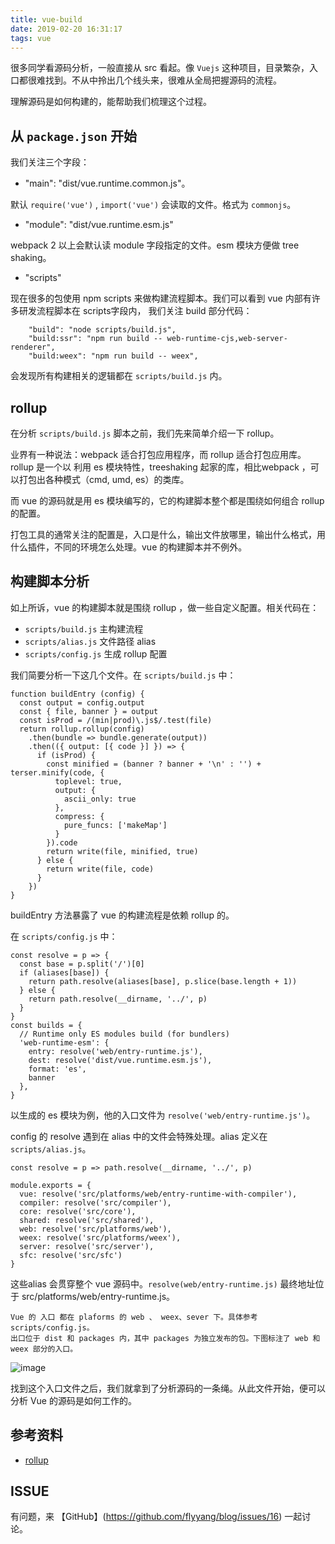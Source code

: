 ```yaml
---
title: vue-build
date: 2019-02-20 16:31:17
tags: vue
---
```

很多同学看源码分析，一般直接从 src 看起。像 `Vuejs` 这种项目，目录繁杂，入口都很难找到。不从中拎出几个线头来，很难从全局把握源码的流程。

理解源码是如何构建的，能帮助我们梳理这个过程。

<!-- more -->

## 从 `package.json` 开始

我们关注三个字段：

* "main": "dist/vue.runtime.common.js"。

默认 `require('vue')` , `import('vue')` 会读取的文件。格式为 `commonjs`。

* "module": "dist/vue.runtime.esm.js"

webpack 2 以上会默认读 module 字段指定的文件。esm 模块方便做 tree shaking。

* "scripts"

现在很多的包使用 npm scripts 来做构建流程脚本。我们可以看到 vue 内部有许多研发流程脚本在 scripts字段内， 我们关注 build 部分代码：

```
    "build": "node scripts/build.js",
    "build:ssr": "npm run build -- web-runtime-cjs,web-server-renderer",
    "build:weex": "npm run build -- weex",
```

会发现所有构建相关的逻辑都在 `scripts/build.js`  内。

##  rollup

在分析 `scripts/build.js` 脚本之前，我们先来简单介绍一下 rollup。

业界有一种说法：webpack 适合打包应用程序，而 rollup 适合打包应用库。rollup 是一个以 利用 es 模块特性，treeshaking 起家的库，相比webpack ，可以打包出各种模式（cmd, umd, es）的类库。

而 vue 的源码就是用 es 模块编写的，它的构建脚本整个都是围绕如何组合 rollup 的配置。

打包工具的通常关注的配置是，入口是什么，输出文件放哪里，输出什么格式，用什么插件，不同的环境怎么处理。vue 的构建脚本并不例外。

## 构建脚本分析

如上所诉，vue 的构建脚本就是围绕 rollup ，做一些自定义配置。相关代码在：

* `scripts/build.js` 主构建流程
* `scripts/alias.js`  文件路径 alias
*  `scripts/config.js` 生成 rollup 配置

我们简要分析一下这几个文件。在 `scripts/build.js` 中：

```
function buildEntry (config) {
  const output = config.output
  const { file, banner } = output
  const isProd = /(min|prod)\.js$/.test(file)
  return rollup.rollup(config)
    .then(bundle => bundle.generate(output))
    .then(({ output: [{ code }] }) => {
      if (isProd) {
        const minified = (banner ? banner + '\n' : '') + terser.minify(code, {
          toplevel: true,
          output: {
            ascii_only: true
          },
          compress: {
            pure_funcs: ['makeMap']
          }
        }).code
        return write(file, minified, true)
      } else {
        return write(file, code)
      }
    })
}
```
buildEntry 方法暴露了 vue 的构建流程是依赖 rollup 的。

在 `scripts/config.js` 中：

```
const resolve = p => {
  const base = p.split('/')[0]
  if (aliases[base]) {
    return path.resolve(aliases[base], p.slice(base.length + 1))
  } else {
    return path.resolve(__dirname, '../', p)
  }
}
const builds = {
  // Runtime only ES modules build (for bundlers)
  'web-runtime-esm': {
    entry: resolve('web/entry-runtime.js'),
    dest: resolve('dist/vue.runtime.esm.js'),
    format: 'es',
    banner
  },
}
```
以生成的 es 模块为例，他的入口文件为 `resolve('web/entry-runtime.js')`。

config 的 resolve 遇到在 alias 中的文件会特殊处理。alias 定义在 `scripts/alias.js`。

```
const resolve = p => path.resolve(__dirname, '../', p)

module.exports = {
  vue: resolve('src/platforms/web/entry-runtime-with-compiler'),
  compiler: resolve('src/compiler'),
  core: resolve('src/core'),
  shared: resolve('src/shared'),
  web: resolve('src/platforms/web'),
  weex: resolve('src/platforms/weex'),
  server: resolve('src/server'),
  sfc: resolve('src/sfc')
}
```

这些alias 会贯穿整个 vue 源码中。`resolve(web/entry-runtime.js)` 最终地址位于 src/platforms/web/entry-runtime.js。

```
Vue 的 入口 都在 plaforms 的 web 、 weex、sever 下。具体参考 scripts/config.js。
出口位于 dist 和 packages 内，其中 packages 为独立发布的包。下图标注了 web 和 weex 部分的入口。
```
![image](https://user-images.githubusercontent.com/3912408/53076663-29a42580-352b-11e9-9fad-cf8ede480f81.png)

找到这个入口文件之后，我们就拿到了分析源码的一条绳。从此文件开始，便可以分析 Vue 的源码是如何工作的。

## 参考资料

* [rollup](https://rollupjs.org/guide/en)

## ISSUE

有问题，来 【GitHub】(https://github.com/flyyang/blog/issues/16) 一起讨论。
